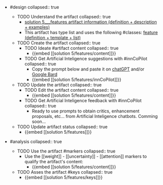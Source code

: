 
- #design
   collapsed:: true
  - TODO Understand the artifact
    collapsed:: true
    - [solution 5___features artifact information (definition + description + examples)](https://go.innbok.com/#/page/innBoK%2Fsolution-%28id%29%2Ffeatures%2Finfo)
    - This artifact has type list and uses the following #classes: [feature (definition + template + list)](https://go.innbok.com/#/page/innBoK%2Fclass%2Ffeature)
  - TODO Create the artifact
     collapsed:: true
    - TODO Ideate #artifact content
      collapsed:: true
      - {{embed [[solution 5/features/content]]}}
    - TODO Get Artificial Inteligence suggestions with #innCoPilot
      collapsed:: true
      - Copy the prompt below and paste it on [chatGPT](https://chat.openai.com) and/or [Google Bard](https://bard.google.com/chat)
      - {{embed [[solution 5/features/innCoPilot]]}}
  - TODO Update the artifact
    collapsed:: true
    - TODO Edit the artifact content
     collapsed:: true
      - {{embed [[solution 5/features/content]]}}
    - TODO Get Artificial Inteligence feedback with #innCoPilot
      collapsed:: true
      - Ready to use prompts to obtain critics, enhancement proposals, etc... from Artificial Inteligence chatbots. Comming soon...
  - TODO Update artifact status
    collapsed:: true
    - {{embed [[solution 5/features]]}}


- #analysis
  collapsed:: true
  - TODO Use the artifact #markers
    collapsed:: true
    - Use the [[weight]] - [[uncertainty]] - [[attention]] markers to qualify the artifact's content:
      - {{embed [[solution 5/features/content]]}}
  - TODO Asses the artifact #keys
    collapsed:: true
    - {{embed [[solution 5/features/keys]]}}








